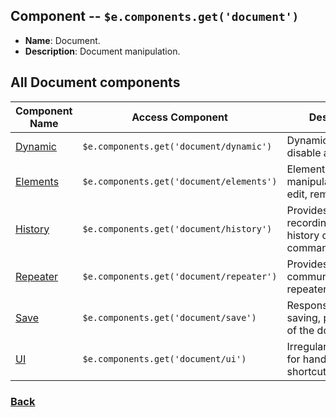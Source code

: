 ## Component -- `$e.components.get('document')`

*  **Name**: Document.
*  **Description**: Document manipulation.

## All **Document** components
| Component Name                                | Access Component                         | Description         
|-----------------------------------------------|------------------------------------------|-----------------------
| [Dynamic](component---edocument-dynamic.md)   | `$e.components.get('document/dynamic')`  | Dynamic enable, disable and change. 
| [Elements](component---edocument-elements.md) | `$e.components.get('document/elements')` | Elements manipulation. create, edit, remove, etc...
| [History](component---edocument-history.md)   | `$e.components.get('document/history')`  | Provides a way of recording\manipulate history of the commands.
| [Repeater](component---edocument-repeater.md) | `$e.components.get('document/repeater')` | Provides a way communicate with repeater.
| [Save](component---edocument-save.md)         | `$e.components.get('document/save')`     | Responsible for saving, publish, draft, of the document.
| [UI](component---edocument-ui.md)             | `$e.components.get('document/ui')`       | Irregular component for handling UI shortcuts.

### [Back](method---ecommands-get-all.md) 
